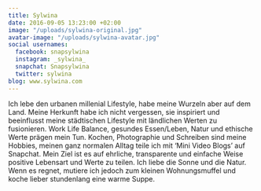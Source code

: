 ```yaml
---
title: Sylwina
date: 2016-09-05 13:23:00 +02:00
image: "/uploads/sylwina-original.jpg"
avatar-image: "/uploads/sylwina-avatar.jpg"
social usernames:
  facebook: snapsylwina
  instagram: _sylwina_
  snapchat: Snapsylwina
  twitter: sylwina
blog: www.sylwina.com
---
```


Ich lebe den urbanen millenial Lifestyle, habe meine Wurzeln aber auf dem Land. Meine Herkunft habe ich nicht vergessen, sie inspiriert und beeinflusst meine städtischen Lifestyle mit ländlichen Werten zu fusionieren. Work Life Balance, gesundes Essen/Leben, Natur und ethische Werte prägen mein Tun. Kochen, Photographie und Schreiben sind meine Hobbies, meinen ganz normalen Alltag teile ich mit ‘Mini Video Blogs’ auf Snapchat. Mein Ziel ist es auf ehrliche, transparente und einfache Weise positive Lebensart und Werte zu teilen. Ich liebe die Sonne und die Natur. Wenn es regnet, mutiere ich jedoch zum kleinen Wohnungsmuffel und koche lieber stundenlang eine warme Suppe. 
